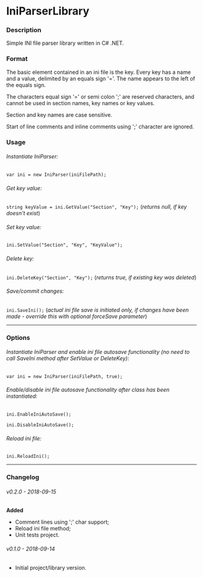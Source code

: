 # IniParserLibrary

### Description

Simple INI file parser library written in C# .NET.

### Format

The basic element contained in an ini file is the key. Every key has a name and a value, delimited by an equals sign '='. The name appears to the left of the equals sign.

The characters equal sign '=' or semi colon ';' are reserved characters, and cannot be used in section names, key names or key values.

Section and key names are case sensitive.

Start of line comments and inline comments using ';' character are ignored.

### Usage

###### Instantiate IniParser:
`var ini = new IniParser(iniFilePath);`

###### Get key value:
`string keyValue = ini.GetValue("Section", "Key");` (*returns null, if key doesn't exist*)

###### Set key value:
`ini.SetValue("Section", "Key", "KeyValue");`

###### Delete key:
`ini.DeleteKey("Section", "Key");` (*returns true, if existing key was deleted*)

###### Save/commit changes:
`ini.SaveIni();` (*actual ini file save is initiated only, if changes have been made - override this with optional forceSave parameter*)

-----

### Options

###### Instantiate IniParser and enable ini file autosave functionality (no need to call SaveIni method after SetValue or DeleteKey):
`var ini = new IniParser(iniFilePath, true);`

###### Enable/disable ini file autosave functionality after class has been instantiated:
`ini.EnableIniAutoSave();`

`ini.DisableIniAutoSave();`

###### Reload ini file:
`ini.ReloadIni();`

-----

### Changelog

###### v0.2.0 - 2018-09-15
**Added**

* Comment lines using ';' char support;
* Reload ini file method;
* Unit tests project.

###### v0.1.0 - 2018-09-14
* Initial project/library version.
